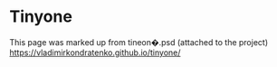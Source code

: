# Tinyone
This page was marked up from tineon�.psd (attached to the project)</br>
https://vladimirkondratenko.github.io/tinyone/